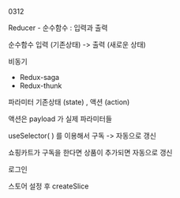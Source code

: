 0312

Reducer - 순수함수 : 입력과 출력

순수함수 입력 (기존상태) -> 출력 (새로운 상태)

비동기
- Redux-saga
- Redux-thunk

파라미터 기존상태 (state) , 액션 (action)

액션은 payload 가 실제 파라미터들

useSelector( ) 를 이용해서 구독 -> 자동으로 갱신

쇼핑카트가 구독을 한다면 상품이 추가되면 자동으로 갱신

로그인

스토어 설정 후 createSlice